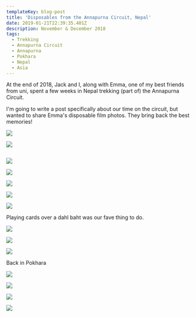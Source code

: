 ```yaml
---
templateKey: blog-post
title: 'Disposables from the Annapurna Circuit, Nepal'
date: 2019-01-21T22:39:35.401Z
description: November & December 2018
tags:
  - Trekking
  - Annapurna Circuit
  - Annapurna
  - Pokhara
  - Nepal
  - Asia
---
```

At the end of 2018, Jack and I, along with Emma, one of my best friends from uni, spent a few weeks in Nepal trekking (part of) the Annapurna Circuit. 

I'm going to write a post specifically about our time on the circuit, but wanted to share Emma's disposable film photos. They bring back the best memories! 

![](/img/emma-and-i-manang.jpg)

![](/img/me-trekking.jpg)

![]()







![](/img/all-of-us-foggy-poon-hill.jpg)

![](/img/jack-and-i-poon-hill.jpg)

![](/img/emma-poon-hill.jpg)

![](/img/emma-with-rocks.jpg)

![](/img/emma-on-the-stairs.jpg)

Playing cards over a dahl baht was our fave thing to do. 

![](/img/dahl-baht-cards.jpg)

![](/img/emma-playing-cards.jpg)

![](/img/me-playing-cards.jpg)

Back in Pokhara

![](/img/pokhara-balcony.jpg)

![](/img/all-of-us-in-or2k.jpg)

![](/img/emma-peace-pagoda.jpg)

![](/img/emma-i-peace-pagoda.jpg)
